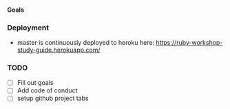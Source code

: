 #### Goals

### Deployment

* master is continuously deployed to heroku here: https://ruby-workshop-study-guide.herokuapp.com/


### TODO

- [ ] Fill out goals
- [ ] Add code of conduct
- [ ] setup github project tabs
